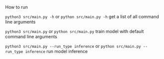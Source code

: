 How to run

`python3 src/main.py -h` or `python src/main.py -h` get a list of all command line arguments

`python3 src/main.py` or `python src/main.py` train model with default command line arguments

`python3 src/main.py --run_type inference` or `python src/main.py --run_type inference` run model inference

